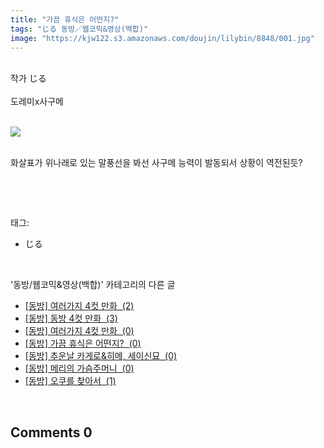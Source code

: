 ```yaml
---
title: "가끔 휴식은 어떤지?"
tags: "じる 동방／웹코믹&영상(백합)"
image: "https://kjw122.s3.amazonaws.com/doujin/lilybin/8848/001.jpg"
---
```

<div class="article">
<div class="area_view">
<div style="text-align: left;"><br/>작가 じる<br/><br/>도레미x사구메<br/><br/><p style="text-align: left;"><span class="imageblock" style="display: inline-block; width: 100%; height: auto; max-width: 100%;"><img src="{{ site.imgserver5 }}/lilybin/8848/001.jpg"/></span></p><p><br/>화살표가 위나래로 있는 말풍선을 봐선 사구메 능력이 발동되서 상황이 역전된듯?<br/></p></div><p><br/></p>
</div></div><br/>
<div class="tagTrail">
<p>태그: </p>
<ul>
<li>じる</li>
</ul>
</div><br/>
<div class="another">
<p>'동방/웹코믹&amp;영상(백합)' 카테고리의 다른 글</p>
<ul>
<li><a href="/lilybin_8995">
[동방] 여러가지 4컷 만화  (2)
</a></li>
<li><a href="/lilybin_8993">
[동방] 동방 4컷 만화  (3)
</a></li>
<li><a href="/lilybin_8849">
[동방] 여러가지 4컷 만화  (0)
</a></li>
<li><a href="/lilybin_8848">
[동방] 가끔 휴식은 어떤지?  (0)
</a></li>
<li><a href="/lilybin_8847">
[동방] 추운날 카게로&amp;히메, 세이신묘  (0)
</a></li>
<li><a href="/lilybin_8846">
[동방] 메리의 가슴주머니  (0)
</a></li>
<li><a href="/lilybin_8845">
[동방] 오쿠를 찾아서  (1)
</a></li>
</ul>
</div><br/>
<div class="comment">
<h2 class="bold">Comments <span id="commentCount8848">0</span></h2>
<div style="clear:both;">
<div id="entry8848Comment" style="display:block">
</div>
</div>
</div><br/>
<br/>
<p id="refer"></p>
<br/>

